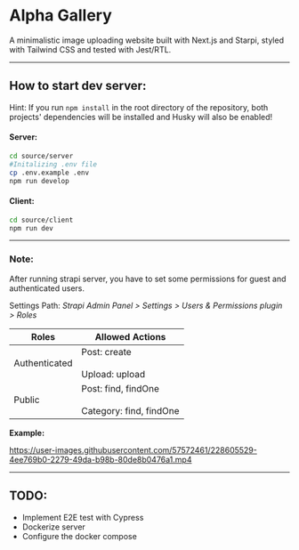 # Alpha Gallery

A minimalistic image uploading website built with Next.js and Starpi, styled with Tailwind CSS and tested with Jest/RTL.

<hr />

## How to start dev server:

Hint: If you run `npm install` in the root directory of the repository, both projects' dependencies will be installed and Husky will also be enabled!

#### Server:

```bash
cd source/server
#Initalizing .env file
cp .env.example .env
npm run develop
```

#### Client:

```bash
cd source/client
npm run dev
```

<hr />

### **Note:**

After running strapi server, you have to set some permissions for guest and authenticated users.

Settings Path:
_Strapi Admin Panel > Settings > Users & Permissions plugin > Roles_

| Roles         | Allowed Actions                                    |
| ------------- | -------------------------------------------------- |
| Authenticated | Post: create<br><br>Upload: upload                 |
| Public        | Post: find, findOne<br><br>Category: find, findOne |

**Example:**

https://user-images.githubusercontent.com/57572461/228605529-4ee769b0-2279-49da-b98b-80de8b0476a1.mp4

<hr />

## TODO:

- Implement E2E test with Cypress
- Dockerize server
- Configure the docker compose
